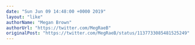 ```yaml
---
date: "Sun Jun 09 14:48:00 +0000 2019"
layout: "like"
authorName: "Megan Brown"
authorUrl: "https://twitter.com/MegRaeB"
originalPost: "https://twitter.com/MegRaeB/status/1137733085481525249"
---
```

